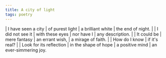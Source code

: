 ```yaml
---
title: A city of light
tags: poetry
---
```


| I have seen a city
| of purest light
| a brilliant white
| the end of night.
|
| I did not see it
| with these eyes
| nor have I
| any description.
|
| It could be
| mere fantasy
| an errant wish,
| a mirage of faith.
|
| How do I know
| if it's real?
|
| Look for its reflection
| in the shape of hope
| a positive mind
| an ever-simmering joy.
